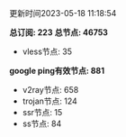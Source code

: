 更新时间2023-05-18 11:18:54

**总订阅: 223**
**总节点: 46753**
- vless节点: 35

**google ping有效节点: 881**
- v2ray节点: 658
- trojan节点: 124
- ssr节点: 15
- ss节点: 84
